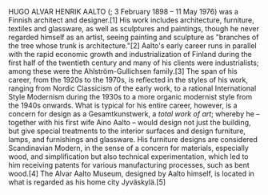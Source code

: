 HUGO ALVAR HENRIK AALTO (; 3 February 1898 – 11 May 1976) was a Finnish architect and designer.[1] His work includes architecture, furniture, textiles and glassware, as well as sculptures and paintings, though he never regarded himself as an artist, seeing painting and sculpture as "branches of the tree whose trunk is architecture."[2] Aalto's early career runs in parallel with the rapid economic growth and industrialization of Finland during the first half of the twentieth century and many of his clients were industrialists; among these were the Ahlström-Gullichsen family.[3] The span of his career, from the 1920s to the 1970s, is reflected in the styles of his work, ranging from Nordic Classicism of the early work, to a rational International Style Modernism during the 1930s to a more organic modernist style from the 1940s onwards. What is typical for his entire career, however, is a concern for design as a Gesamtkunstwerk, a _total work of art_; whereby he – together with his first wife Aino Aalto – would design not just the building, but give special treatments to the interior surfaces and design furniture, lamps, and furnishings and glassware. His furniture designs are considered Scandinavian Modern, in the sense of a concern for materials, especially wood, and simplification but also technical experimentation, which led to him receiving patents for various manufacturing processes, such as bent wood.[4] The Alvar Aalto Museum, designed by Aalto himself, is located in what is regarded as his home city Jyväskylä.[5]

